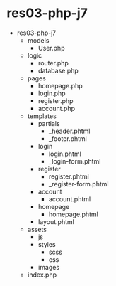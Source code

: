 # res03-php-j7

- res03-php-j7
    - models
        - User.php
    - logic
        - router.php
        - database.php
    - pages
        - homepage.php
        - login.php
        - register.php
        - account.php
    - templates
        - partials
            - _header.phtml
            - _footer.phtml
        - login
            - login.phtml
            - _login-form.phtml
        - register
            - register.phtml
            - _register-form.phtml
        - account
            - account.phtml
        - homepage
            - homepage.phtml
        - layout.phtml 
    - assets
        - js
        - styles
            - scss
            - css
        - images
    - index.php